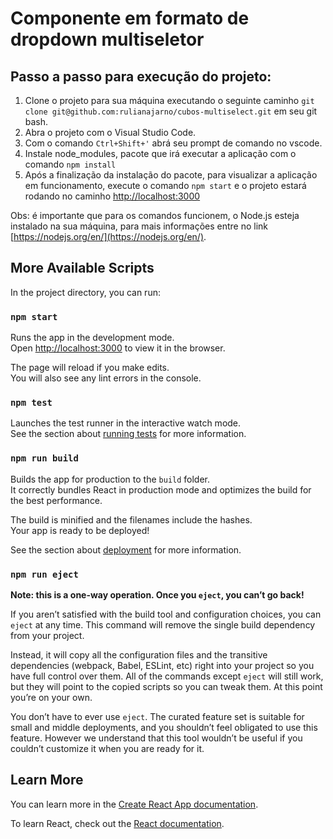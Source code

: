 # Componente em formato de dropdown multiseletor

## Passo a passo para execução do projeto:
1. Clone o projeto para sua máquina executando o seguinte caminho `git clone git@github.com:rulianajarno/cubos-multiselect.git` em seu git bash.
2. Abra o projeto com o Visual Studio Code.
3. Com o comando `Ctrl+Shift+'` abrá seu prompt de comando no vscode.
4. Instale node_modules, pacote que irá executar a aplicação com o comando `npm install`
5. Após a finalização da instalação do pacote, para visualizar a aplicação em funcionamento, execute o comando `npm start` e o projeto estará rodando no caminho [http://localhost:3000](http://localhost:3000)

Obs: é importante que para os comandos funcionem, o Node.js esteja instalado na sua máquina, para mais informações entre no link [https://nodejs.org/en/](https://nodejs.org/en/).

## More Available Scripts

In the project directory, you can run:

### `npm start`

Runs the app in the development mode.\
Open [http://localhost:3000](http://localhost:3000) to view it in the browser.

The page will reload if you make edits.\
You will also see any lint errors in the console.

### `npm test`

Launches the test runner in the interactive watch mode.\
See the section about [running tests](https://facebook.github.io/create-react-app/docs/running-tests) for more information.

### `npm run build`

Builds the app for production to the `build` folder.\
It correctly bundles React in production mode and optimizes the build for the best performance.

The build is minified and the filenames include the hashes.\
Your app is ready to be deployed!

See the section about [deployment](https://facebook.github.io/create-react-app/docs/deployment) for more information.

### `npm run eject`

**Note: this is a one-way operation. Once you `eject`, you can’t go back!**

If you aren’t satisfied with the build tool and configuration choices, you can `eject` at any time. This command will remove the single build dependency from your project.

Instead, it will copy all the configuration files and the transitive dependencies (webpack, Babel, ESLint, etc) right into your project so you have full control over them. All of the commands except `eject` will still work, but they will point to the copied scripts so you can tweak them. At this point you’re on your own.

You don’t have to ever use `eject`. The curated feature set is suitable for small and middle deployments, and you shouldn’t feel obligated to use this feature. However we understand that this tool wouldn’t be useful if you couldn’t customize it when you are ready for it.

## Learn More

You can learn more in the [Create React App documentation](https://facebook.github.io/create-react-app/docs/getting-started).

To learn React, check out the [React documentation](https://reactjs.org/).
